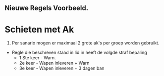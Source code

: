 ## Nieuwe Regels Voorbeeld. 

# Schieten met Ak
1. Per sanario mogen er maximaal 2 grote ak's per groep worden gebruikt. 
- Regle die beschreven staad in lid in heeft de volgde straf bepaling
  * 1 Ste keer -  Warn. 
  * 2e keer - Wapen inleveren + Warn 
  * 3e keer - Wapen inleveren + 3 dagen ban 